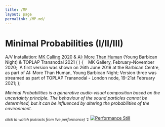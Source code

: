 ```yaml
---
title: /MP
layout: page
permalink: /MP.md/
---
```


# Minimal Probabilities (I/II/III)
A/V Installation: [MK Calling 2020](https://www.mkgallery.org/whats-on/mk-calling-2020/) & [AI: More Than Human](https://www.barbican.org.uk/whats-on/2019/event/ai-more-than-human) (Young Barbican Night) & TOPLAP Transnodal 2021 ( ) {    
MK Gallery, February-November 2020; 
A first version was shown on 26th June 2019 at the Barbican Centre, as part of AI: More Than Human, Young Barbican Night;
Version three was streamed as part of TOPLAP Transnodal - London node, 19-21st February 2021; 
};

*Minimal Probabilities is a generative audio-visual composition based on the uncertainty principle. The behaviour of the sound particles cannot be determined, but it can be influenced by altering the probabilities of the environment.*

<sub>*click to watch (extracts from live performance) ↴*</sub>
[<img alt="Performance Still" class="centered-image" src="/pb.github.io/images/MPCover.png" />](https://youtu.be/HXado1BcJko)
